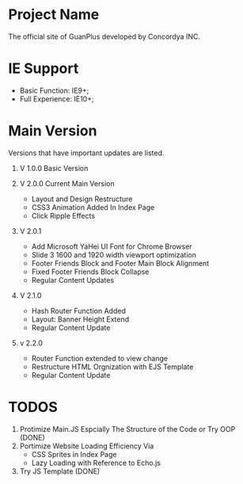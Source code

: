 # Project Name
The official site of GuanPlus developed by Concordya INC.

# IE Support
* Basic Function: IE9+;
* Full Experience: IE10+;

# Main Version
Versions that have important updates are listed.

1. V 1.0.0 Basic Version
2. V 2.0.0 Current Main Version
	* Layout and Design Restructure
	* CSS3 Animation Added In Index Page
	* Click Ripple Effects
3. V 2.0.1 
	* Add Microsoft YaHei UI Font for Chrome Browser
	* Slide 3 1600 and 1920 width viewport optimization
	* Footer Friends Block and Footer Main Block Alignment
	* Fixed Footer Friends Block Collapse
	* Regular Content Updates
4. V 2.1.0
	* Hash Router Function Added
	* Layout: Banner Height Extend
	* Regular Content Update

5. v 2.2.0
	* Router Function extended to view change
	* Restructure HTML Orgnization with EJS Template
	* Regular Content Update

# TODOS
1. Protimize Main.JS Espcially The Structure of the Code or Try OOP (DONE)
2. Portimize Website Loading Efficiency Via
	* CSS Sprites in Index Page
	* Lazy Loading with Reference to Echo.js
3. Try JS Template (DONE)



